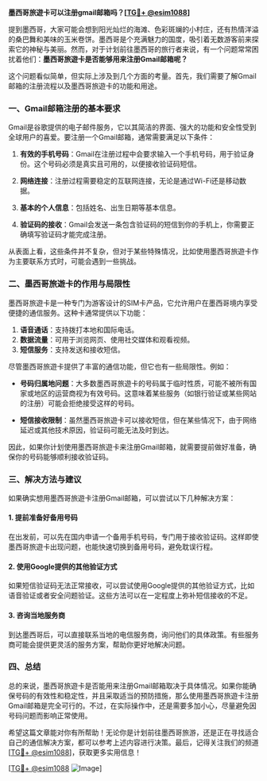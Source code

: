 **墨西哥旅遊卡可以注册gmail邮箱吗？[[TG💪+ @esim1088](https://t.me/s/esim1088)]**

提到墨西哥，大家可能会想到阳光灿烂的海滩、色彩斑斓的小村庄，还有热情洋溢的桑巴舞和美味的玉米卷饼。墨西哥是个充满魅力的国度，吸引着无数游客前来探索它的神秘与美丽。然而，对于计划前往墨西哥的旅行者来说，有一个问题常常困扰着他们：**墨西哥旅遊卡是否能够用来注册Gmail邮箱呢？**

这个问题看似简单，但实际上涉及到几个方面的考量。首先，我们需要了解Gmail邮箱的注册流程以及墨西哥旅遊卡的功能和用途。

### 一、Gmail邮箱注册的基本要求

Gmail是谷歌提供的电子邮件服务，它以其简洁的界面、强大的功能和安全性受到全球用户的喜爱。要注册一个Gmail邮箱，通常需要满足以下条件：

1. **有效的手机号码**：Gmail在注册过程中会要求输入一个手机号码，用于验证身份。这个号码必须是真实且可用的，以便接收验证码短信。
   
2. **网络连接**：注册过程需要稳定的互联网连接，无论是通过Wi-Fi还是移动数据。

3. **基本的个人信息**：包括姓名、出生日期等基本信息。

4. **验证码的接收**：Gmail会发送一条包含验证码的短信到你的手机上，你需要正确填写验证码才能完成注册。

从表面上看，这些条件并不复杂，但对于某些特殊情况，比如使用墨西哥旅遊卡作为主要联系方式时，可能会遇到一些挑战。

### 二、墨西哥旅遊卡的作用与局限性

墨西哥旅遊卡是一种专门为游客设计的SIM卡产品，它允许用户在墨西哥境内享受便捷的通信服务。这种卡通常提供以下功能：

1. **语音通话**：支持拨打本地和国际电话。
2. **数据流量**：可用于浏览网页、使用社交媒体和观看视频。
3. **短信服务**：支持发送和接收短信。

尽管墨西哥旅遊卡提供了丰富的通信功能，但它也有一些局限性。例如：

- **号码归属地问题**：大多数墨西哥旅遊卡的号码属于临时性质，可能不被所有国家或地区的运营商视为有效号码。这意味着某些服务（如银行验证或某些网站的注册）可能会拒绝接受这样的号码。
  
- **短信接收限制**：虽然墨西哥旅遊卡可以接收短信，但在某些情况下，由于网络延迟或其他技术原因，验证码可能无法及时到达。

因此，如果你计划使用墨西哥旅遊卡来注册Gmail邮箱，就需要提前做好准备，确保你的号码能够顺利接收验证码。

### 三、解决方法与建议

如果确实想用墨西哥旅遊卡注册Gmail邮箱，可以尝试以下几种解决方案：

#### 1. 提前准备好备用号码

在出发前，可以先在国内申请一个备用手机号码，专门用于接收验证码。这样即使墨西哥旅遊卡出现问题，也能快速切换到备用号码，避免耽误行程。

#### 2. 使用Google提供的其他验证方式

如果短信验证码无法正常接收，可以尝试使用Google提供的其他验证方式，比如语音验证或者安全问题验证。这些方法可以在一定程度上弥补短信接收的不足。

#### 3. 咨询当地服务商

到达墨西哥后，可以直接联系当地的电信服务商，询问他们的具体政策。有些服务商可能会提供更灵活的服务方案，帮助你更好地解决问题。

### 四、总结

总的来说，墨西哥旅遊卡是否能用来注册Gmail邮箱取决于具体情况。如果你能确保号码的有效性和稳定性，并且采取适当的预防措施，那么使用墨西哥旅遊卡注册Gmail邮箱是完全可行的。不过，在实际操作中，还是需要多加小心，尽量避免因号码问题而影响正常使用。

希望这篇文章能对你有所帮助！无论你是计划前往墨西哥旅游，还是正在寻找适合自己的通信解决方案，都可以参考上述内容进行决策。最后，记得关注我们的频道[[TG💪+ @esim1088](https://t.me/s/esim1088)]，获取更多实用信息！

[[TG💪+ @esim1088](https://t.me/s/esim1088) ![Image](https://i.postimg.cc/4NQfJmqS/Snipaste-2025-05-13-00-14-12.png)]